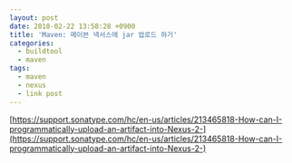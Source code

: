 ```yaml
---
layout: post
date: 2018-02-22 13:58:28 +0900
title: 'Maven: 메이븐 넥서스에 jar 업로드 하기'
categories:
  - buildtool
  - maven
tags:
  - maven
  - nexus
  - link post
---
```


[https://support.sonatype.com/hc/en-us/articles/213465818-How-can-I-programmatically-upload-an-artifact-into-Nexus-2-](https://support.sonatype.com/hc/en-us/articles/213465818-How-can-I-programmatically-upload-an-artifact-into-Nexus-2-)
